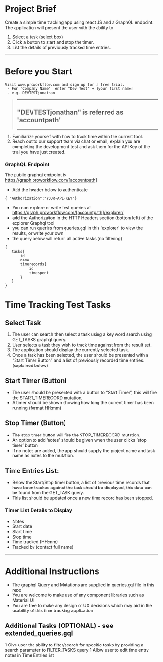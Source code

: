 # Project Brief

Create a simple time tracking app using react JS and a GraphQL endpoint. The application will present the user with the ability to 
1)	Select a task (select box)
1)	Click a button to start and stop the timer.
1)	List the details of previously tracked time entries.

---
# Before you Start

    Visit www.proworkflow.com and sign up for a free trial.  
     - For 'Company Name'  enter "Dev Test" + [your first name]
     - e.g. DEVTESTjonathan
    
   
   > ---
   > ## "DEVTESTjonathan" is referred as 'accountpath' 
   > ---

1)	Familiarize yourself with how to track time within the current tool.
1)	Reach out to our support team via chat or email, explain you are completing the development test and ask them for the API Key of the trial you have just created.

### GraphQL Endpoint
The public graphql endpoint is https://graph.proworkflow.com/[accountpath]

-	Add the header below to authenticate 
```
{ "Authorization":"YOUR-API-KEY"}
``` 
-	You can explore or write test queries at https://graph.proworkflow.com/[accountpath]/explorer/
-	add the Authorization in the HTTP Headers section (bottom left) of the explorer Graphql tool
- you can run queries from queries.gql in this 'explorer' to view the results, or write your own
- the query below will return all active tasks (no filtering)
 ```
{
    tasks{
        id 
        name 
        timerecords{
            id 
            timespent
        }
    }
}  
```

# Time Tracking Test Tasks

## Select Task
1)	The user can search then select a task using a key word search using GET_TASKS graphql query.
1)	User selects a task they wish to track time against from the result set.
1)	The application should display the currently selected task.
1)	Once a task has been selected, the user should be presented with a “Start Timer Button” and a list of previously recorded time entries. (explained below)

## Start Timer (Button)
-	The user should be presented with a button to “Start Timer”, this will fire the START_TIMERECORD mutation.  
-	A timer should be shown showing how long the current timer has been running (format HH:mm)

## Stop Timer (Button)
-	The stop timer button will fire the STOP_TIMERECORD mutation. 
-	An option to add ‘notes’ should be given when the user clicks ‘stop timer’ button
-	If no notes are added, the app should supply the project name and task name as notes to the mutation.

## Time Entries List:
-	Below the Start/Stop timer button, a list of previous time records that have been tracked against the task should be displayed, this data can be found from the GET_TASK query.
-	This list should be updated once a new time record has been stopped.

### Timer List Details to Display
-   Notes
-	Start date
-	Start time
-	Stop time
-	Time tracked (HH:mm)
-   Tracked by (contact full name)

---
# Additional Instructions 
- The graphql Query and Mutations are supplied in queries.gql file in this repo
- You are welcome to make use of any component libraries such as Material UI
- You are free to make any design or UX decisions which may aid in the usability of this time tracking application

## Additional Tasks (OPTIONAL) - see extended_queries.gql
1	Give user the ability to filter/search for specific tasks by providing a search parameter to FILTER_TASKS query
1	Allow user to edit time entry notes in Time Entries list
